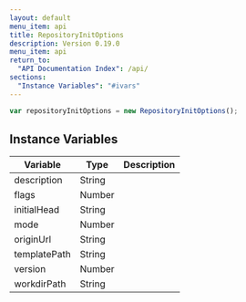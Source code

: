 ```yaml
---
layout: default
menu_item: api
title: RepositoryInitOptions
description: Version 0.19.0
menu_item: api
return_to:
  "API Documentation Index": /api/
sections:
  "Instance Variables": "#ivars"
---
```


```js
var repositoryInitOptions = new RepositoryInitOptions();
```

## <a name="ivars"></a>Instance Variables

| Variable | Type | Description |
| --- | --- | --- |
| <a name="description"></a>description | String |  |
| <a name="flags"></a>flags | Number |  |
| <a name="initialHead"></a>initialHead | String |  |
| <a name="mode"></a>mode | Number |  |
| <a name="originUrl"></a>originUrl | String |  |
| <a name="templatePath"></a>templatePath | String |  |
| <a name="version"></a>version | Number |  |
| <a name="workdirPath"></a>workdirPath | String |  |

